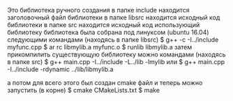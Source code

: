 Это библиотека ручного создания
в папке include находится заголовочный файл библиотеки
в папке libsrc  находится исходный код библиотеки
в папке src     находится исходный код использующий библиотеку
библиотека была собрана под линуксом (ubuntu 16.04) следующими командами (находясь в папке libsrc)
  $ g++ -c -I../include myfunc.cpp
  $ ar rc libmylib.a myfunc.o
  $ runlib libmylib.a
затем прикомпилить существующую библиотеку можно командами (находясь в папке src)
  $ g++ main.cpp -I../include -L../lib -lmylib
или
  $ g++ main.cpp -I../include -rdynamic ../lib/libmylib.a

а потом для всего этого был создан cmake файл
и теперь можно запустить (в корне)
  $ cmake CMakeLists.txt
  $ make
  